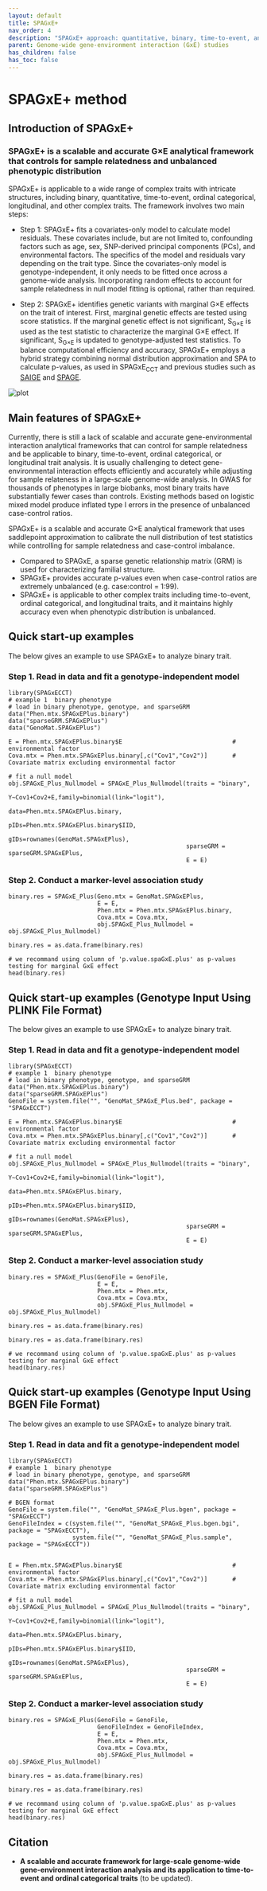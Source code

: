 ```yaml
---
layout: default
title: SPAGxE+
nav_order: 4
description: "SPAGxE+ approach: quantitative, binary, time-to-event, and ordinal trait analysis."
parent: Genome-wide gene-environment interaction (GxE) studies
has_children: false
has_toc: false
---
```


<head>
    <script src="https://cdn.mathjax.org/mathjax/latest/MathJax.js?config=TeX-AMS-MML_HTMLorMML" type="text/javascript"></script>
    <script type="text/x-mathjax-config">
        MathJax.Hub.Config({
            tex2jax: {
            skipTags: ['script', 'noscript', 'style', 'textarea', 'pre'],
            inlineMath: [['$','$']]
            }
        });
    </script>
</head>


# SPAGxE+ method 

## Introduction of SPAGxE+

### SPAGxE+ is a scalable and accurate G×E analytical framework that controls for sample relatedness and unbalanced phenotypic distribution  
SPAGxE+ is applicable to a wide range of complex traits with intricate structures, including binary, quantitative, time-to-event, ordinal categorical, longitudinal, and other complex traits. The framework involves two main steps:

- Step 1: SPAGxE+ fits a covariates-only model to calculate model residuals. These covariates include, but are not limited to, confounding factors such as age, sex, SNP-derived principal components (PCs), and environmental factors. The specifics of the model and residuals vary depending on the trait type. Since the covariates-only model is genotype-independent, it only needs to be fitted once across a genome-wide analysis. Incorporating random effects to account for sample relatedness in null model fitting is optional, rather than required.

- Step 2: SPAGxE+ identifies genetic variants with marginal G×E effects on the trait of interest. First, marginal genetic effects are tested using score statistics. If the marginal genetic effect is not significant, S<sub>G×E</sub> is used as the test statistic to characterize the marginal G×E effect. If significant, S<sub>G×E</sub> is updated to genotype-adjusted test statistics. To balance computational efficiency and accuracy, SPAGxE+ employs a hybrid strategy combining normal distribution approximation and SPA to calculate p-values, as used in SPAGxE<sub>CCT</sub> and previous studies such as [SAIGE](https://saigegit.github.io/SAIGE-doc/) and [SPAGE](https://github.com/WenjianBI/SPAGE). 


![plot](https://raw.githubusercontent.com/YuzhuoMa97/RetroSPAgwas.github.io/main/docs/assets/images/workflow_SPAGxE_Plus_MYZ.png)


## Main features of SPAGxE+

Currently, there is still a lack of scalable and accurate gene-environmental interaction analytical frameworks that can control for sample relatedness and be applicable to binary, time-to-event, ordinal categorical, or longitudinal trait analysis. It is usually challenging to detect gene-environmental interaction effects efficiently and accurately while adjusting for sample relateness in a large-scale genome-wide analysis. In GWAS for thousands of phenotypes in large biobanks, most binary traits have substantially fewer cases than controls. Existing methods based on logistic mixed model produce inflated type I errors in the presence of unbalanced case-control ratios. 

SPAGxE+ is a scalable and accurate G×E analytical framework that uses saddlepoint approximation to calibrate the null distribution of test statistics while controlling for sample relatedness and case-control imbalance. 
- Compared to SPAGxE, a sparse genetic relationship matrix (GRM) is used for characterizing familial structure.
- SPAGxE+ provides accurate p-values even when case-control ratios are extremely unbalanced (e.g. case:control = 1:99).
- SPAGxE+ is applicable to other complex traits including time-to-event, ordinal categorical, and longitudinal traits, and it maintains highly accuracy even when phenotypic distribution is unbalanced.


## Quick start-up examples

The below gives an example to use SPAGxE+ to analyze binary trait. 

### Step 1. Read in data and fit a genotype-independent model

```
library(SPAGxECCT)
# example 1  binary phenotype
# load in binary phenotype, genotype, and sparseGRM
data("Phen.mtx.SPAGxEPlus.binary")
data("sparseGRM.SPAGxEPlus")
data("GenoMat.SPAGxEPlus")

E = Phen.mtx.SPAGxEPlus.binary$E                               # environmental factor
Cova.mtx = Phen.mtx.SPAGxEPlus.binary[,c("Cov1","Cov2")]       # Covariate matrix excluding environmental factor

# fit a null model
obj.SPAGxE_Plus_Nullmodel = SPAGxE_Plus_Nullmodel(traits = "binary",
                                                  Y~Cov1+Cov2+E,family=binomial(link="logit"),
                                                  data=Phen.mtx.SPAGxEPlus.binary,
                                                  pIDs=Phen.mtx.SPAGxEPlus.binary$IID,
                                                  gIDs=rownames(GenoMat.SPAGxEPlus),
                                                  sparseGRM = sparseGRM.SPAGxEPlus,
                                                  E = E)
```

### Step 2. Conduct a marker-level association study

```
binary.res = SPAGxE_Plus(Geno.mtx = GenoMat.SPAGxEPlus,
                         E = E,
                         Phen.mtx = Phen.mtx.SPAGxEPlus.binary,
                         Cova.mtx = Cova.mtx,
                         obj.SPAGxE_Plus_Nullmodel = obj.SPAGxE_Plus_Nullmodel)

binary.res = as.data.frame(binary.res)

# we recommand using column of 'p.value.spaGxE.plus' as p-values testing for marginal GxE effect
head(binary.res)
```



## Quick start-up examples (Genotype Input Using PLINK File Format)

The below gives an example to use SPAGxE+ to analyze binary trait. 

### Step 1. Read in data and fit a genotype-independent model

```
library(SPAGxECCT)
# example 1  binary phenotype
# load in binary phenotype, genotype, and sparseGRM
data("Phen.mtx.SPAGxEPlus.binary")
data("sparseGRM.SPAGxEPlus")
GenoFile = system.file("", "GenoMat_SPAGxE_Plus.bed", package = "SPAGxECCT")

E = Phen.mtx.SPAGxEPlus.binary$E                               # environmental factor
Cova.mtx = Phen.mtx.SPAGxEPlus.binary[,c("Cov1","Cov2")]       # Covariate matrix excluding environmental factor

# fit a null model
obj.SPAGxE_Plus_Nullmodel = SPAGxE_Plus_Nullmodel(traits = "binary",
                                                  Y~Cov1+Cov2+E,family=binomial(link="logit"),
                                                  data=Phen.mtx.SPAGxEPlus.binary,
                                                  pIDs=Phen.mtx.SPAGxEPlus.binary$IID,
                                                  gIDs=rownames(GenoMat.SPAGxEPlus),
                                                  sparseGRM = sparseGRM.SPAGxEPlus,
                                                  E = E)
```

### Step 2. Conduct a marker-level association study

```
binary.res = SPAGxE_Plus(GenoFile = GenoFile,
                         E = E,
                         Phen.mtx = Phen.mtx,
                         Cova.mtx = Cova.mtx,
                         obj.SPAGxE_Plus_Nullmodel = obj.SPAGxE_Plus_Nullmodel)

binary.res = as.data.frame(binary.res)

binary.res = as.data.frame(binary.res)

# we recommand using column of 'p.value.spaGxE.plus' as p-values testing for marginal GxE effect
head(binary.res)
```



## Quick start-up examples (Genotype Input Using BGEN File Format)

The below gives an example to use SPAGxE+ to analyze binary trait. 

### Step 1. Read in data and fit a genotype-independent model

```
library(SPAGxECCT)
# example 1  binary phenotype
# load in binary phenotype, genotype, and sparseGRM
data("Phen.mtx.SPAGxEPlus.binary")
data("sparseGRM.SPAGxEPlus")

# BGEN format
GenoFile = system.file("", "GenoMat_SPAGxE_Plus.bgen", package = "SPAGxECCT")
GenoFileIndex = c(system.file("", "GenoMat_SPAGxE_Plus.bgen.bgi", package = "SPAGxECCT"),
                  system.file("", "GenoMat_SPAGxE_Plus.sample", package = "SPAGxECCT"))


E = Phen.mtx.SPAGxEPlus.binary$E                               # environmental factor
Cova.mtx = Phen.mtx.SPAGxEPlus.binary[,c("Cov1","Cov2")]       # Covariate matrix excluding environmental factor

# fit a null model
obj.SPAGxE_Plus_Nullmodel = SPAGxE_Plus_Nullmodel(traits = "binary",
                                                  Y~Cov1+Cov2+E,family=binomial(link="logit"),
                                                  data=Phen.mtx.SPAGxEPlus.binary,
                                                  pIDs=Phen.mtx.SPAGxEPlus.binary$IID,
                                                  gIDs=rownames(GenoMat.SPAGxEPlus),
                                                  sparseGRM = sparseGRM.SPAGxEPlus,
                                                  E = E)
```

### Step 2. Conduct a marker-level association study

```
binary.res = SPAGxE_Plus(GenoFile = GenoFile,
                         GenoFileIndex = GenoFileIndex,
                         E = E,
                         Phen.mtx = Phen.mtx,
                         Cova.mtx = Cova.mtx,
                         obj.SPAGxE_Plus_Nullmodel = obj.SPAGxE_Plus_Nullmodel)

binary.res = as.data.frame(binary.res)

binary.res = as.data.frame(binary.res)

# we recommand using column of 'p.value.spaGxE.plus' as p-values testing for marginal GxE effect
head(binary.res)
```





## Citation

- **A scalable and accurate framework for large-scale genome-wide gene-environment interaction analysis and its application to time-to-event and ordinal categorical traits** (to be updated).

